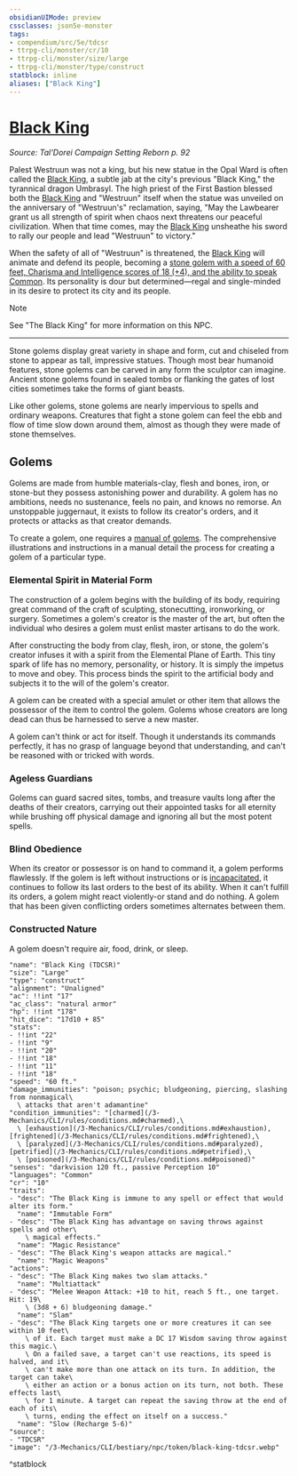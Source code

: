 ```yaml
---
obsidianUIMode: preview
cssclasses: json5e-monster
tags:
- compendium/src/5e/tdcsr
- ttrpg-cli/monster/cr/10
- ttrpg-cli/monster/size/large
- ttrpg-cli/monster/type/construct
statblock: inline
aliases: ["Black King"]
---
```

# [Black King](3-Mechanics\CLI\bestiary\npc/black-king-tdcsr.md)
*Source: Tal'Dorei Campaign Setting Reborn p. 92*  

Palest Westruun was not a king, but his new statue in the Opal Ward is often called the [Black King](/3-Mechanics/CLI/bestiary/npc/black-king-tdcsr.md), a subtle jab at the city's previous "Black King," the tyrannical dragon Umbrasyl. The high priest of the First Bastion blessed both the [Black King](/3-Mechanics/CLI/bestiary/npc/black-king-tdcsr.md) and "Westruun" itself when the statue was unveiled on the anniversary of "Westruun's" reclamation, saying, "May the Lawbearer grant us all strength of spirit when chaos next threatens our peaceful civilization. When that time comes, may the [Black King](/3-Mechanics/CLI/bestiary/npc/black-king-tdcsr.md) unsheathe his sword to rally our people and lead "Westruun" to victory."

When the safety of all of "Westruun" is threatened, the [Black King](/3-Mechanics/CLI/bestiary/npc/black-king-tdcsr.md) will animate and defend its people, becoming a [stone golem with a speed of 60 feet, Charisma and Intelligence scores of 18 (+4), and the ability to speak Common](/3-Mechanics/CLI/bestiary/npc/black-king-tdcsr.md). Its personality is dour but determined—regal and single-minded in its desire to protect its city and its people.

> [!note]
> See "The Black King" for more information on this NPC.

---

Stone golems display great variety in shape and form, cut and chiseled from stone to appear as tall, impressive statues. Though most bear humanoid features, stone golems can be carved in any form the sculptor can imagine. Ancient stone golems found in sealed tombs or flanking the gates of lost cities sometimes take the forms of giant beasts.

Like other golems, stone golems are nearly impervious to spells and ordinary weapons. Creatures that fight a stone golem can feel the ebb and flow of time slow down around them, almost as though they were made of stone themselves.

## Golems

Golems are made from humble materials-clay, flesh and bones, iron, or stone-but they possess astonishing power and durability. A golem has no ambitions, needs no sustenance, feels no pain, and knows no remorse. An unstoppable juggernaut, it exists to follow its creator's orders, and it protects or attacks as that creator demands.

To create a golem, one requires a [manual of golems](/3-Mechanics/CLI/items/manual-of-golems.md). The comprehensive illustrations and instructions in a manual detail the process for creating a golem of a particular type.

### Elemental Spirit in Material Form

The construction of a golem begins with the building of its body, requiring great command of the craft of sculpting, stonecutting, ironworking, or surgery. Sometimes a golem's creator is the master of the art, but often the individual who desires a golem must enlist master artisans to do the work.

After constructing the body from clay, flesh, iron, or stone, the golem's creator infuses it with a spirit from the Elemental Plane of Earth. This tiny spark of life has no memory, personality, or history. It is simply the impetus to move and obey. This process binds the spirit to the artificial body and subjects it to the will of the golem's creator.

A golem can be created with a special amulet or other item that allows the possessor of the item to control the golem. Golems whose creators are long dead can thus be harnessed to serve a new master.

A golem can't think or act for itself. Though it understands its commands perfectly, it has no grasp of language beyond that understanding, and can't be reasoned with or tricked with words.

### Ageless Guardians

Golems can guard sacred sites, tombs, and treasure vaults long after the deaths of their creators, carrying out their appointed tasks for all eternity while brushing off physical damage and ignoring all but the most potent spells.

### Blind Obedience

When its creator or possessor is on hand to command it, a golem performs flawlessly. If the golem is left without instructions or is [incapacitated](/3-Mechanics/CLI/rules/conditions.md#incapacitated), it continues to follow its last orders to the best of its ability. When it can't fulfill its orders, a golem might react violently-or stand and do nothing. A golem that has been given conflicting orders sometimes alternates between them.

### Constructed Nature

A golem doesn't require air, food, drink, or sleep.

```statblock
"name": "Black King (TDCSR)"
"size": "Large"
"type": "construct"
"alignment": "Unaligned"
"ac": !!int "17"
"ac_class": "natural armor"
"hp": !!int "178"
"hit_dice": "17d10 + 85"
"stats":
- !!int "22"
- !!int "9"
- !!int "20"
- !!int "18"
- !!int "11"
- !!int "18"
"speed": "60 ft."
"damage_immunities": "poison; psychic; bludgeoning, piercing, slashing from nonmagical\
  \ attacks that aren't adamantine"
"condition_immunities": "[charmed](/3-Mechanics/CLI/rules/conditions.md#charmed),\
  \ [exhaustion](/3-Mechanics/CLI/rules/conditions.md#exhaustion), [frightened](/3-Mechanics/CLI/rules/conditions.md#frightened),\
  \ [paralyzed](/3-Mechanics/CLI/rules/conditions.md#paralyzed), [petrified](/3-Mechanics/CLI/rules/conditions.md#petrified),\
  \ [poisoned](/3-Mechanics/CLI/rules/conditions.md#poisoned)"
"senses": "darkvision 120 ft., passive Perception 10"
"languages": "Common"
"cr": "10"
"traits":
- "desc": "The Black King is immune to any spell or effect that would alter its form."
  "name": "Immutable Form"
- "desc": "The Black King has advantage on saving throws against spells and other\
    \ magical effects."
  "name": "Magic Resistance"
- "desc": "The Black King's weapon attacks are magical."
  "name": "Magic Weapons"
"actions":
- "desc": "The Black King makes two slam attacks."
  "name": "Multiattack"
- "desc": "Melee Weapon Attack: +10 to hit, reach 5 ft., one target. Hit: 19\
    \ (3d8 + 6) bludgeoning damage."
  "name": "Slam"
- "desc": "The Black King targets one or more creatures it can see within 10 feet\
    \ of it. Each target must make a DC 17 Wisdom saving throw against this magic.\
    \ On a failed save, a target can't use reactions, its speed is halved, and it\
    \ can't make more than one attack on its turn. In addition, the target can take\
    \ either an action or a bonus action on its turn, not both. These effects last\
    \ for 1 minute. A target can repeat the saving throw at the end of each of its\
    \ turns, ending the effect on itself on a success."
  "name": "Slow (Recharge 5-6)"
"source":
- "TDCSR"
"image": "/3-Mechanics/CLI/bestiary/npc/token/black-king-tdcsr.webp"
```
^statblock